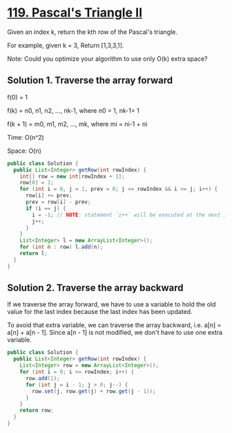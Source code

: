 # [119. Pascal's Triangle II](https://leetcode.com/problems/pascals-triangle-ii/)

Given an index k, return the kth row of the Pascal's triangle.

For example, given k = 3,
Return [1,3,3,1].

Note:
Could you optimize your algorithm to use only O(k) extra space?

## Solution 1. Traverse the array forward

f(0) = 1

f(k) = n0, n1, n2, …, nk-1, where n0 = 1, nk-1= 1

f(k + 1) = m0, m1, m2, …, mk, where mi = ni-1 + ni

Time: O(n^2)

Space: O(n)

```java
public class Solution {
  public List<Integer> getRow(int rowIndex) {
    int[] row = new int[rowIndex + 1];
    row[0] = 1;
    for (int i = 0, j = 1, prev = 0; j <= rowIndex && i <= j; i++) {
      row[i] += prev;
      prev = row[i] - prev;
      if (i == j) {
        i = -1; // NOTE: statement `i++` will be executed at the next iteration, so we will start from i = 0 again.
        j++;
      }
    }
    List<Integer> l = new ArrayList<Integer>();
    for (int n : row) l.add(n);
    return l;
  }
}
```

## Solution 2. Traverse the array backward

If we traverse the array forward, we have to use a variable to hold the old value for the last index because the last index has been updated.

To avoid that extra variable, we can traverse the array backward, i.e. a[n] = a[n] + a[n - 1]. Since a[n - 1] is not modified, we don't have to use one extra variable.

```java
public class Solution {
  public List<Integer> getRow(int rowIndex) {
    List<Integer> row = new ArrayList<Integer>();
    for (int i = 0; i <= rowIndex; i++) {
      row.add(1);
      for (int j = i - 1; j > 0; j--) {
        row.set(j, row.get(j) + row.get(j - 1));
      }
    }
    return row;
  }
}
```
